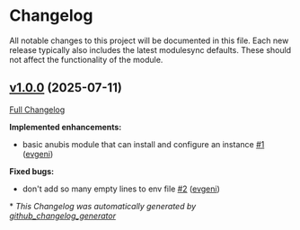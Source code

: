 # Changelog

All notable changes to this project will be documented in this file.
Each new release typically also includes the latest modulesync defaults.
These should not affect the functionality of the module.

## [v1.0.0](https://github.com/voxpupuli/puppet-anubis/tree/v1.0.0) (2025-07-11)

[Full Changelog](https://github.com/voxpupuli/puppet-anubis/compare/a36fe24b98c8eb34c6908dca681580d97fb1ac7d...v1.0.0)

**Implemented enhancements:**

- basic anubis module that can install and configure an instance [\#1](https://github.com/voxpupuli/puppet-anubis/pull/1) ([evgeni](https://github.com/evgeni))

**Fixed bugs:**

- don't add so many empty lines to env file [\#2](https://github.com/voxpupuli/puppet-anubis/pull/2) ([evgeni](https://github.com/evgeni))



\* *This Changelog was automatically generated by [github_changelog_generator](https://github.com/github-changelog-generator/github-changelog-generator)*
